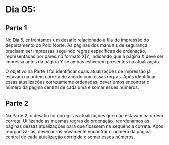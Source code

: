 # Dia 05:

## Parte 1

No Dia 5, enfrentamos um desafio relacionado à fila de impressão do departamento do Polo Norte. As páginas dos manuais de segurança precisam ser impressas seguindo regras específicas de ordenação, representadas por pares no formato X|Y, indicando que a página X deve ser impressa antes da página Y se ambas estiverem presentes na atualização.

O objetivo na Parte 1 foi identificar quais atualizações de impressão já estavam na ordem correta de acordo com essas regras. Após identificar essas atualizações corretamente ordenadas, deveríamos encontrar o número da página central de cada uma e somar esses números.

## Parte 2

Na Parte 2, o desafio foi corrigir as atualizações que não estavam na ordem correta. Utilizando as mesmas regras de ordenação, reordenamos as páginas dessas atualizações para que ficassem na sequência correta. Após reorganizá-las, deveríamos novamente encontrar o número da página central de cada atualização corrigida e somar esses números.
